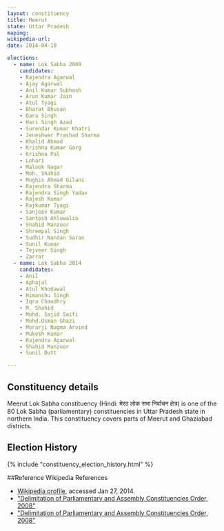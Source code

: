 ```yaml
---
layout: constituency
title: Meerut
state: Uttar Pradesh
mapimg: 
wikipedia-url: 
date: 2014-04-10

elections: 
  - name: Lok Sabha 2009
    candidates: 
    - Rajendra Agarwal 
    - Ajay Agarwal 
    - Anil Kumar Subhash 
    - Arun Kumar Jain 
    - Atul Tyagi 
    - Bharat Bhusan 
    - Dara Singh 
    - Hari Singh Azad 
    - Surendar Kumar Khatri 
    - Jeneshwar Prashad Sharma 
    - Khalid Ahmad 
    - Krishna Kumar Garg 
    - Krishna Pal 
    - Lohari 
    - Malook Nagar 
    - Moh. Shahid 
    - Mughis Ahmad Gilani 
    - Rajendra Sharma 
    - Rajendra Singh Yadav 
    - Rajesh Kumar 
    - Rajkumar Tyagi 
    - Sanjeev Kumar 
    - Santosh Ahluwalia 
    - Shahid Manzoor 
    - Shreepal Singh 
    - Sudhir Nandan Saran 
    - Sunil Kumar 
    - Tejveer Singh 
    - Zarrar  
  - name: Lok Sabha 2014
    candidates: 
    - Anil 
    - Aphajal 
    - Atul Khodawal 
    - Himanshu Singh 
    - Iqra Chaudhry 
    - M. Shahid 
    - Mohd. Sajid Saifi 
    - Mohd.Usman Ghazi 
    - Morarji Nagma Arvind 
    - Mukesh Kumar 
    - Rajendra Agarwal 
    - Shahid Manzoor 
    - Sunil Dutt  

---
```


## Constituency details
Meerut Lok Sabha constituency (Hindi: मेरठ लोक सभा निर्वाचन क्षेत्र) is one of the 80 Lok Sabha (parliamentary) constituencies in Uttar Pradesh state in northern India. This constituency covers parts of Meerut and Ghaziabad districts.




## Election History
{% include "constituency_election_history.html" %}

##Reference
Wikipedia References
- [Wikipedia profile]({{page.profile.wikipedia}}), accessed Jan 27, 2014.
- ["Delimitation of Parliamentary and Assembly Constituencies Order, 2008"][wiki1]
- ["Delimitation of Parliamentary and Assembly Constituencies Order, 2008"][wiki2]

[wiki1]: http://eci.nic.in/eci_main/CurrentElections/CONSOLIDATED_ORDER%20_ECI%20.pdf
[wiki2]: http://ceouttarpradesh.nic.in/010_PC_Statistics_English.aspx
